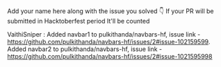 Add your name here along with the issue you solved 👇 If your PR will be submitted in Hacktoberfest period It'll be counted

VaithiSniper : Added navbar1 to  pulkithanda/navbars-hf, issue link - https://github.com/pulkithanda/navbars-hf/issues/2#issue-102159599.  Added navbar2 to  pulkithanda/navbars-hf, issue link - https://github.com/pulkithanda/navbars-hf/issues/2#issue-1021595998

